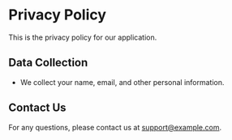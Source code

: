 # Privacy Policy

This is the privacy policy for our application.

## Data Collection
- We collect your name, email, and other personal information.

## Contact Us
For any questions, please contact us at support@example.com.
